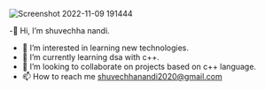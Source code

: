
![Screenshot 2022-11-09 191444](https://user-images.githubusercontent.com/112820414/200846156-377e0061-661c-4ceb-9f32-dd65f6cea8c5.png)




-👋 Hi, I’m shuvechha nandi.
- 👀 I’m interested in learning new technologies.
- 🌱 I’m currently learning dsa with c++.
- 💞️ I’m looking to collaborate on projects based on c++ language.
- 📫 How to reach me shuvechhanandi2020@gmail.com
